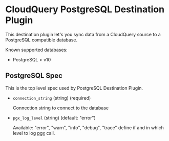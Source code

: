 # CloudQuery PostgreSQL Destination Plugin

This destination plugin let's you sync data from a CloudQuery source to a PostgreSQL compatible database.

Known supported databases:

- PostgreSQL > v10

## PostgreSQL Spec

This is the top level spec used by PostgreSQL Destination Plugin.

- `connection_string` (string) (required)

  Connection string to connect to the database

- `pgx_log_level` (string) (default: "error")

  Available: "error", "warn", "info", "debug", "trace"
  define if and in which level to log [pgx](https://github.com/jackc/pgx) call.
